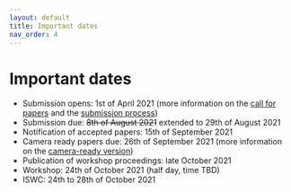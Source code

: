 ```yaml
---
layout: default
title: Important dates
nav_order: 4
---
```


# Important dates
* Submission opens: 1st of April 2021 (more information on the [call for papers](./cfp) and the [submission process](./submission))
* Submission due: ~~8th of August 2021~~ extended to 29th of August 2021
* Notification of accepted papers: 15th of September 2021
* Camera ready papers due: 26th of September 2021 (more information on the [camera-ready version](./camera))
* Publication of workshop proceedings: late October 2021
* Workshop: 24th of October 2021 (half day, time TBD)
* ISWC: 24th to 28th of October 2021